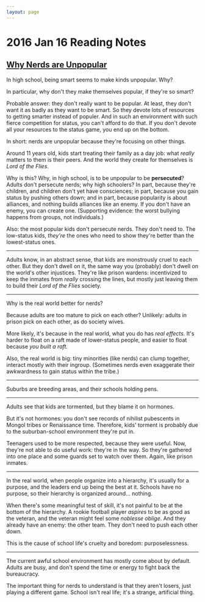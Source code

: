 ```yaml
---
layout: page
---
```


2016 Jan 16 Reading Notes
=========================

[Why Nerds are Unpopular](http://paulgraham.com/nerds.html)
-----------------------------------------------------------

In high school, being smart seems to make kinds unpopular. Why?

In particular, why don't they make themselves popular, if they're so smart?

Probable answer: they don't really want to be popular. At least, they don't want it as badly as they want to be smart. So they devote lots of resources to getting smarter instead of populer. And in such an environment with such fierce competition for status, you can't afford to do that. If you don't devote all your resources to the status game, you end up on the bottom.

In short: nerds are unpopular because they're focusing on other things.

Around 11 years old, kids start treating their family as a day job: what *really* matters to them is their peers. And the world they create for themselves is <em>Lord of the Flies</em>.

Why is this? Why, in high school, is to be unpopular to be **persecuted**? Adults don't persecute nerds; why high schoolers? In part, because they're children, and children don't yet have consciences; in part, because you gain status by pushing others down; and in part, because popularity is about alliances, and nothing builds alliances like an enemy. If you don't have an enemy, you can create one. (Supporting evidence: the worst bullying happens from groups, not individuals.)

Also: the most popular kids don't persecute nerds. They don't need to. The low-status kids, *they're* the ones who need to show they're better than the lowest-status ones.

-------------------

Adults know, in an abstract sense, that kids are monstrously cruel to each other. But they don't dwell on it, the same way you (probably) don't dwell on the world's other injustices. They're like prison wardens: incentivized to keep the inmates from *really* crossing the lines, but mostly just leaving them to build their <em>Lord of the Flies</em> society.

-------------------

Why is the real world better for nerds?

Because adults are too mature to pick on each other? Unlikely: adults in prison pick on each other, as do society wives.

More likely, it's because in the real world, what you do has *real effects.* It's harder to float on a raft made of lower-status people, and easier to float because *you built a raft.*

Also, the real world is big: tiny minorities (like nerds) can clump together, interact mostly with their ingroup. (Sometimes nerds even exaggerate their awkwardness to gain status within the tribe.)

-------------------

Suburbs are breeding areas, and their schools holding pens.

-------------------

Adults see that kids are tormented, but they blame it on hormones.

But it's not hormones: you don't see records of nihilist pubescents in Mongol tribes or Renaissance time. Therefore, kids' torment is probably due to the suburban-school environment they're put in.

Teenagers used to be more respected, because they were useful. Now, they're not able to do useful work: they're in the way. So they're gathered into one place and some guards set to watch over them. Again, like prison inmates.

-------------------

In the real world, when people organize into a hierarchy, it's usually for a purpose, and the leaders end up being the best at it. Schools have no purpose, so their hierarchy is organized around... nothing.

When there's some meaningful test of skill, it's not painful to be at the bottom of the hierarchy. A rookie football player *aspires* to be as good as the veteran, and the veteran might feel some <em>noblesse oblige</em>. And they already have an enemy: the other team. They don't need to push each other down.

This is the cause of school life's cruelty and boredom: purposelessness.

-------------------

The current awful school environment has mostly come about by default. Adults are busy, and don't spend the time or energy to fight back the bureaucracy.

The important thing for nerds to understand is that they aren't losers, just playing a different game. School isn't real life; it's a strange, artificial thing.
